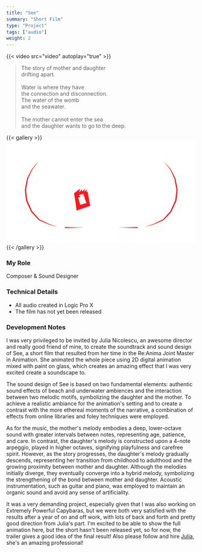 ```yaml
---
title: "See"
summary: "Short Film"
type: "Project"
tags: ["audio"]
weight: 2
---
```

{{< video src="video" autoplay="true" >}}

> The story of mother and daughter<br>drifting apart.​<br><br>Water is where they have<br>the connection and disconnection.<br>The water of the womb<br>and the seawater.​​<br>​<br>The mother cannot enter the sea<br>and the daughter wants to go to the deep.

{{< gallery >}}
  <img src="l1.png" class="grid-w60" />
{{< /gallery >}}

### My Role

Composer & Sound Designer

### Technical Details

- All audio created in Logic Pro X
- The film has not yet been released

### Development Notes

I was very privileged to be invited by Julia Nicolescu, an awesome director and really good friend of mine, to create the soundtrack and sound design of See, a short film that resulted from her time in the Re:Anima Joint Master in Animation. She animated the whole piece using 2D digital animation mixed with paint on glass, which creates an amazing effect that I was very excited create a soundscape to.

The sound design of See is based on two fundamental elements: authentic sound effects of beach and underwater ambiences and the interaction between two melodic motifs, symbolizing the daughter and the mother. To achieve a realistic ambiance for the animation's setting and to create a contrast with the more ethereal moments of the narrative, a combination of effects from online libraries and foley techniques were employed. 

As for the music, the mother's melody embodies a deep, lower-octave sound with greater intervals between notes, representing age, patience, and care. In contrast, the daughter's melody is constructed upon a 4-note arpeggio, played in higher octaves, signifying playfulness and carefree spirit. However, as the story progresses, the daughter's melody gradually descends, representing her transition from childhood to adulthood and the growing proximity between mother and daughter. Although the melodies initially diverge, they eventually converge into a hybrid melody, symbolizing the strengthening of the bond between mother and daughter. Acoustic instrumentation, such as guitar and piano, was employed to maintain an organic sound and avoid any sense of artificiality.

It was a very demanding project, especially given that I was also working on Extremely Powerful Capybaras, but we were both very satisfied with the results after a year of on and off work, with lots of back and forth and pretty good direction from Julia's part. I'm excited to be able to show the full animation here, but the short hasn't been released yet, so for now, the trailer gives a good idea of the final result! Also please follow and hire [Julia](http://junicolescu.com), she's an amazing professional! 